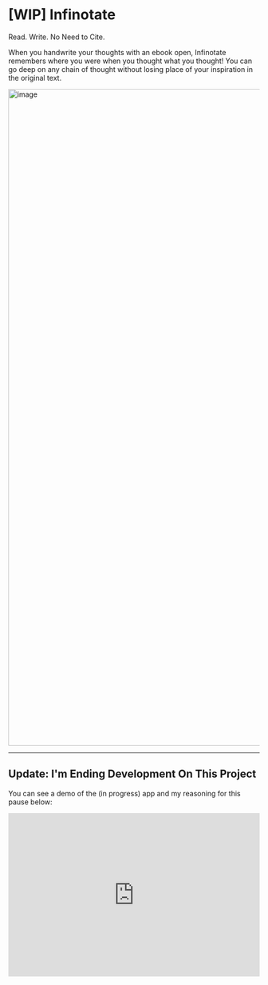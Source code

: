 # [WIP] Infinotate
Read. Write. No Need to Cite. 

When you handwrite your thoughts with an ebook open, Infinotate remembers where you were when you thought what you thought! You can go deep on any chain of thought without losing place of your inspiration in the original text.

<img width="1314" alt="image" src="https://github.com/user-attachments/assets/4aa53258-926f-453f-ae4b-0dc86231f983" />

---
## Update: I'm Ending Development On This Project
You can see a demo of the (in progress) app and my reasoning for this pause below:
<div style="position: relative; padding-bottom: 64.86486486486486%; height: 0;"><iframe src="https://www.loom.com/embed/06fcd2f372684a6d87f185a6126654eb?sid=92e872d4-d7cf-4417-a180-5460c959b33a" frameborder="0" webkitallowfullscreen mozallowfullscreen allowfullscreen style="position: absolute; top: 0; left: 0; width: 100%; height: 100%;"></iframe></div>
